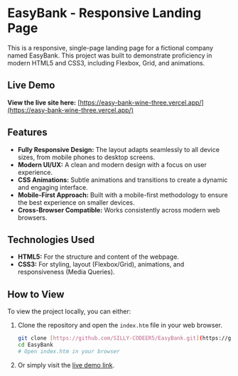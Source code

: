# EasyBank - Responsive Landing Page

This is a responsive, single-page landing page for a fictional company named EasyBank. This project was built to demonstrate proficiency in modern HTML5 and CSS3, including Flexbox, Grid, and animations.

## Live Demo

**View the live site here:** [https://easy-bank-wine-three.vercel.app/](https://easy-bank-wine-three.vercel.app/)

## Features

* **Fully Responsive Design:** The layout adapts seamlessly to all device sizes, from mobile phones to desktop screens.
* **Modern UI/UX:** A clean and modern design with a focus on user experience.
* **CSS Animations:** Subtle animations and transitions to create a dynamic and engaging interface.
* **Mobile-First Approach:** Built with a mobile-first methodology to ensure the best experience on smaller devices.
* **Cross-Browser Compatible:** Works consistently across modern web browsers.

## Technologies Used

* **HTML5:** For the structure and content of the webpage.
* **CSS3:** For styling, layout (Flexbox/Grid), animations, and responsiveness (Media Queries).

## How to View

To view the project locally, you can either:

1.  Clone the repository and open the `index.htm` file in your web browser.
    ```bash
    git clone [https://github.com/SILLY-CODEER5/EasyBank.git](https://github.com/SILLY-CODEER5/EasyBank.git)
    cd EasyBank
    # Open index.htm in your browser
    ```
2.  Or simply visit the [live demo link](https://easy-bank-wine-three.vercel.app/).
